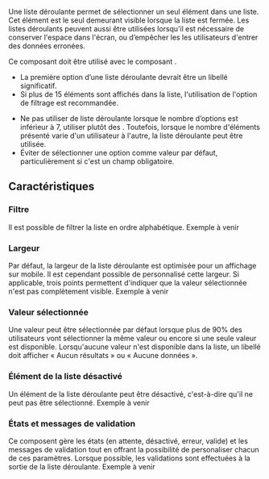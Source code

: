 Une liste déroulante permet de sélectionner un seul élément dans une liste. Cet élément est le seul demeurant visible lorsque la liste est fermée. Les listes déroulants peuvent aussi être utilisées lorsqu’il est nécessaire de conserver l'espace dans l'écran, ou d’empêcher les les utilisateurs d'entrer des données erronées.

Ce composant doit être utilisé avec le composant <modul-go name="m-dropdown-item"></modul-go>.

<modul-do>
    <ul>
        <li>La première option d’une liste déroulante devrait être un libellé significatif.</li>
        <li>Si plus de 15 éléments sont affichés dans la liste, l'utilisation de l'option de filtrage est recommandée.</li>
    </ul>
</modul-do>

<modul-dont>
    <ul>
        <li>Ne pas utiliser de liste déroulante lorsque le nombre d’options est inférieur à 7, utiliser plutôt des <modul-go name="m-radio-group"></modul-go>. Toutefois, lorsque le nombre d'éléments présenté varie d'un utilisateur à l'autre, la liste déroulante peut être utilisée.</li>
        <li>Éviter de sélectionner une option comme valeur par défaut, particulièrement si c'est un champ obligatoire.</li>
    </ul>
</modul-dont>

## Caractéristiques
### Filtre
Il est possible de filtrer la liste en ordre alphabétique.
<m-message class="m-u--margin-top" skin="light" state="information">Exemple à venir</m-message>

### Largeur
Par défaut, la largeur de la liste déroulante est optimisée pour un affichage sur mobile. Il est cependant possible de personnalisé cette largeur. Si applicable, trois points permettent d'indiquer que la valeur sélectionnée n'est pas complètement visible.
<m-message class="m-u--margin-top" skin="light" state="information">Exemple à venir</m-message>

### Valeur sélectionnée
Une valeur peut être sélectionnée par défaut lorsque plus de 90% des utilisateurs vont sélectionner la même valeur ou encore si une seule valeur est disponible. Lorsqu'aucune valeur n'est disponible dans la liste, un libellé doit afficher «&nbsp;Aucun résultats&nbsp;» ou «&nbsp;Aucune données&nbsp;».

### Élément de la liste désactivé
Un élément de la liste déroulante peut être désactivé, c'est-à-dire qu'il ne peut pas être sélectionné.
<m-message class="m-u--margin-top" skin="light" state="information">Exemple à venir</m-message>

### États et messages de validation
Ce composent gère les états (en attente, désactivé, erreur, valide) et les messages de validation tout en offrant la possibilité de personaliser chacun de ces paramètres. Lorsque possible, les validations sont effectuées à la sortie de la liste déroulante.
<m-message class="m-u--margin-top" skin="light" state="information">Exemple à venir</m-message>
